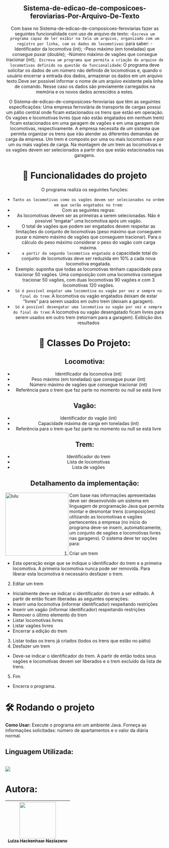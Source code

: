 <div align="center">
  
## Sistema-de-edicao-de-composicoes-feroviarias-Por-Arquivo-De-Texto
Com base no Sistema-de-edicao-de-composicoes-feroviarias fazer as seguintes funcionalidade com uso de arquivo de texto:
-`Escreva um programa capaz de ler exibir na tela um arquivo, organizado com um registro por linha, com os dados de locomotivas`: para saber:
-Identificador da locomotiva (int);
-Peso máximo (em toneladas) que consegue puxar (double);
-Número máximo de vagões que consegue tracionar (int);
` Escreva um programa que permita a criação do arquivo de locomotivas definido na questão da funcionalidade`:  O programa deve solicitar os dados de um número não definido de locomotivas e, quando o usuário encerrar a entrada dos dados, armazenar os dados em um arquivo texto.Deve ser possível informar o nome de um arquivo existente pela linha de comando. Nesse caso os dados são previamente carregados na memória e os novos dados acrescidos a estes.

O Sistema-de-edicao-de-composicoes-feroviarias que têm as seguintes especificações:
Uma empresa ferroviária de transporte de cargas possui um pátio central onde ficam estacionados os trens que estão em operação. Os vagões e locomotivas livres (que não estão engatados em nenhum trem) ficam estacionados em uma garagem de vagões e em uma garagem de locomotivas, respectivamente. A empresa necessita de um sistema que permita organizar os trens que irão atender as diferentes demandas de carga da empresa. Um trem é composto por uma ou mais locomotivas e por um ou mais vagões de carga. Na montagem de um trem as locomotivas e os vagões devem ser selecionados a partir dos que estão estacionados nas garagens. 

# :hammer: Funcionalidades do projeto
O programa realiza os seguintes funções:
- `Tanto as locomotivas como os vagões devem ser selecionados na ordem em que serão engatados no trem`:
-  Com as seguintes regras:
- As locomotivas devem ser as primeiras a serem selecionadas. Não é possível “engatar” uma locomotiva após um vagão.
- O total de vagões que podem ser engatados devem respeitar as limitações do conjunto de locomotivas (peso máximo que conseguem puxar e número máximo de vagões que conseguem tracionar). Para o cálculo do peso máximo considerar o peso do vagão com carga máxima.
- ` a partir da segunda locomotiva engatada`: a capacidade total do conjunto de locomotivas deve ser reduzida em 10% a cada nova locomotiva engatada.
- Exemplo: suponha que todas as locomotivas tenham capacidade para tracionar 50 vagões. Uma composição com uma locomotiva consegue tracionar 50 vagões, com duas locomotivas 90 vagões e com 3 locomotivas 120 vagões.
- `Só é possível engatar uma locomotiva ou vagão por vez e sempre no final do trem`: A locomotiva ou vagão engatados deixam de estar “livres” para serem usados em outro trem (deixam a garagem).
- `Só é possível desengatar uma locomotiva ou vagão por vez e sempre do final do trem`: A locomotiva ou vagão desengatado ficam livres para serem usados em outro trem (retornam para a garagem).
Exibição dos resultados

# 📁 Classes Do Projeto:
## Locomotiva:
- Identificador da locomotiva (int)
- Peso máximo (em toneladas) que consegue puxar (int)
- Número máximo de vagões que consegue tracionar (int)
- Referência para o trem que faz parte no momento ou null se está livre
## Vagão:
- Identificador do vagão (int)
- Capacidade máxima de carga em toneladas (int)
- Referência para o trem que faz parte no momento ou null se está livre
## Trem:
- Identificador do trem
- Lista de locomotivas
- Lista de vagões

## Detalhamento da implementação: 
 </div>
<img src="https://github.com/user-attachments/assets/f7cc7188-10d5-4718-a295-cc3b566adcc2" min-width="400px" max-width="400px" width="200px" align="left" alt="lulu"/>
 Com base nas informações apresentadas deve ser desenvolvido um sistema em linguagem de programação Java que permita montar e desmontar trens (composições) utilizando as locomotivas e vagões pertencentes a empresa (no início do programa deve-se inserir, automaticamente, um conjunto de vagões e locomotivas livres nas garagens). 
 O sistema deve ter opções para:   
 
1) Criar um trem
- Esta operação exige que se indique o identificador do trem e a primeira locomotiva. A primeira locomotiva nunca pode ser removida. Para liberar esta locomotiva é necessário desfazer o trem.
2) Editar um trem
- Inicialmente deve-se indicar o identificador do trem a ser editado. A partir de então ficam liberadas as seguintes operações:
- Inserir uma locomotiva (informar identificador) respeitando restrições
- Inserir um vagão (informar identificador) respeitando restrições
- Remover o último elemento do trem
- Listar locomotivas livres
- Listar vagões livres
- Encerrar a edição do trem
3) Listar todas os trens já criados (todos os trens que estão no pátio)
4) Desfazer um trem
- Deve-se indicar o identificador do trem. A partir de então todos seus vagões e locomotivas devem ser liberados e o trem excluído da lista de trens.
5) Fim
- Encerra o programa.

# 🛠️ Rodando o projeto
**Como Usar:**
Execute o programa em um ambiente Java.
Forneça as informações solicitadas: número de apartamentos e o valor da diária normal.


## Linguagem Utilizada:
<div style="display: inline_block"><br>
<img src="https://img.shields.io/badge/Java-ED8B00?style=for-the-badge&logo=openjdk&logoColor=white" /> 

# Autora:

| [<img loading="lazy" src="https://avatars.githubusercontent.com/u/142232479?v=4" width=115><br><sub>Luiza Hackenhaar Naziazeno</sub>](https://github.com/luizahackenhaarnaziazeno)|
| :---: |
